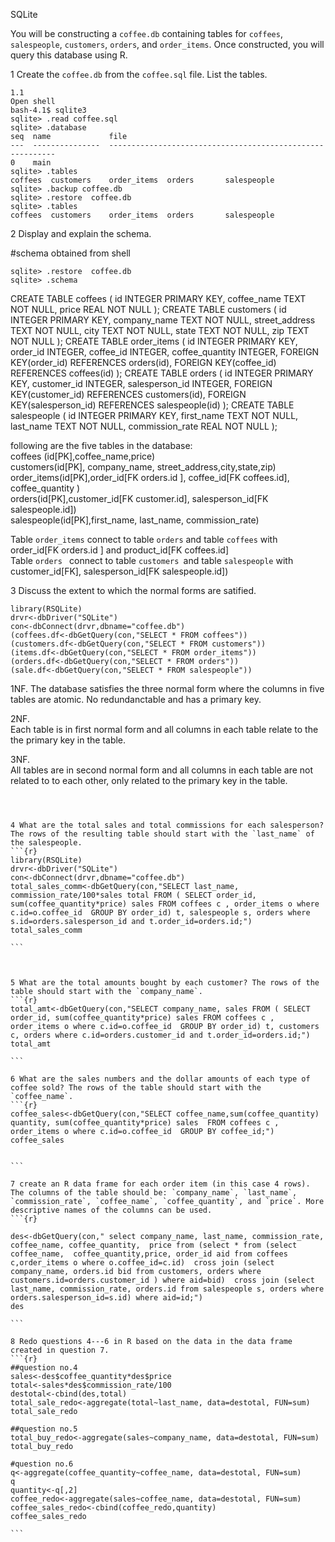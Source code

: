 SQLite


You will be constructing a `coffee.db` containing tables for `coffees`, `salespeople`, `customers`, `orders`, and `order_items`. Once constructed, you will query this database using R.

1 Create the `coffee.db` from the `coffee.sql` file. List the tables.  
```
1.1   
Open shell
bash-4.1$ sqlite3
sqlite> .read coffee.sql
sqlite> .database    
seq  name             file                                                      
---  ---------------  ----------------------------------------------------------
0    main         
sqlite> .tables
coffees  customers    order_items  orders       salespeople 
sqlite> .backup coffee.db
sqlite> .restore  coffee.db    
sqlite> .tables     
coffees  customers    order_items  orders       salespeople 

```



2 Display and explain the schema.  

#schema obtained from shell
```   
sqlite> .restore  coffee.db     
sqlite> .schema   

```
CREATE TABLE coffees (
  id INTEGER PRIMARY KEY,
  coffee_name TEXT NOT NULL,
  price REAL NOT NULL
);
CREATE TABLE customers (
  id INTEGER PRIMARY KEY,
  company_name TEXT NOT NULL,
  street_address TEXT NOT NULL,
  city TEXT NOT NULL,
  state TEXT NOT NULL,
  zip TEXT NOT NULL
);
CREATE TABLE order_items (
  id INTEGER PRIMARY KEY,
  order_id INTEGER,
  coffee_id INTEGER,
  coffee_quantity INTEGER,
  FOREIGN KEY(order_id) REFERENCES orders(id),
  FOREIGN KEY(coffee_id) REFERENCES coffees(id)
);
CREATE TABLE orders (
  id INTEGER PRIMARY KEY,
  customer_id INTEGER,
  salesperson_id INTEGER,
  FOREIGN KEY(customer_id) REFERENCES customers(id),
  FOREIGN KEY(salesperson_id) REFERENCES salespeople(id)
);
CREATE TABLE salespeople (
  id INTEGER PRIMARY KEY,
  first_name TEXT NOT NULL,
  last_name TEXT NOT NULL,
  commission_rate REAL NOT NULL
);    
            
  
following are the five tables in the database:      
coffees (id[PK],coffee_name,price)       
customers(id[PK], company_name, street_address,city,state,zip)      
order_items(id[PK],order_id[FK orders.id ], coffee_id[FK coffees.id],  coffee_quantity )        
orders(id[PK],customer_id[FK customer.id], salesperson_id[FK salespeople.id])        
salespeople(id[PK],first_name, last_name, commission_rate)    
    
Table `order_items`  connect to table `orders` and table `coffees`  with order_id[FK orders.id ]  and product_id[FK coffees.id]         
Table `orders ` connect to table `customers `and table  `salespeople` with customer_id[FK], salesperson_id[FK salespeople.id])        
   

3 Discuss the extent to which the normal forms are satified.     
```{r}  
library(RSQLite)
drvr<-dbDriver("SQLite")
con<-dbConnect(drvr,dbname="coffee.db")
(coffees.df<-dbGetQuery(con,"SELECT * FROM coffees"))
(customers.df<-dbGetQuery(con,"SELECT * FROM customers"))
(items.df<-dbGetQuery(con,"SELECT * FROM order_items"))
(orders.df<-dbGetQuery(con,"SELECT * FROM orders"))
(sale.df<-dbGetQuery(con,"SELECT * FROM salespeople"))

```
1NF.
The database satisfies the three normal form where the columns in five tables are atomic. No redundanctable and has a primary key.     

2NF.        
Each table is in first normal form and all columns in each table relate to the the primary key in the table.  

3NF.   
All tables are in second normal form and all columns in each table are not related to to each other, only related to the primary key in the table.  
 
```````



4 What are the total sales and total commissions for each salesperson? The rows of the resulting table should start with the `last_name` of the salespeople.
```{r}
library(RSQLite)
drvr<-dbDriver("SQLite")
con<-dbConnect(drvr,dbname="coffee.db")
total_sales_comm<-dbGetQuery(con,"SELECT last_name, commission_rate/100*sales total FROM ( SELECT order_id, sum(coffee_quantity*price) sales FROM coffees c , order_items o where c.id=o.coffee_id  GROUP BY order_id) t, salespeople s, orders where s.id=orders.salesperson_id and t.order_id=orders.id;")
total_sales_comm

```



5 What are the total amounts bought by each customer? The rows of the table should start with the `company_name`.
```{r}
total_amt<-dbGetQuery(con,"SELECT company_name, sales FROM ( SELECT order_id, sum(coffee_quantity*price) sales FROM coffees c , order_items o where c.id=o.coffee_id  GROUP BY order_id) t, customers c, orders where c.id=orders.customer_id and t.order_id=orders.id;")
total_amt

```

6 What are the sales numbers and the dollar amounts of each type of coffee sold? The rows of the table should start with the `coffee_name`.
```{r}
coffee_sales<-dbGetQuery(con,"SELECT coffee_name,sum(coffee_quantity) quantity, sum(coffee_quantity*price) sales  FROM coffees c , order_items o where c.id=o.coffee_id  GROUP BY coffee_id;")
coffee_sales


```

7 create an R data frame for each order item (in this case 4 rows). The columns of the table should be: `company_name`, `last_name`, `commission_rate`, `coffee_name`, `coffee_quantity`, and `price`. More descriptive names of the columns can be used.
```{r}

des<-dbGetQuery(con," select company_name, last_name, commission_rate, coffee_name, coffee_quantity,  price from (select * from (select coffee_name,  coffee_quantity,price, order_id aid from coffees c,order_items o where o.coffee_id=c.id)  cross join (select company_name, orders.id bid from customers, orders where customers.id=orders.customer_id ) where aid=bid)  cross join (select last_name, commission_rate, orders.id from salespeople s, orders where orders.salesperson_id=s.id) where aid=id;") 
des
               
```

8 Redo questions 4---6 in R based on the data in the data frame created in question 7.
```{r}
##question no.4
sales<-des$coffee_quantity*des$price
total<-sales*des$commission_rate/100
destotal<-cbind(des,total)
total_sale_redo<-aggregate(total~last_name, data=destotal, FUN=sum)
total_sale_redo

##question no.5
total_buy_redo<-aggregate(sales~company_name, data=destotal, FUN=sum)
total_buy_redo

#question no.6
q<-aggregate(coffee_quantity~coffee_name, data=destotal, FUN=sum)
q
quantity<-q[,2]
coffee_redo<-aggregate(sales~coffee_name, data=destotal, FUN=sum)
coffee_sales_redo<-cbind(coffee_redo,quantity)
coffee_sales_redo

```


